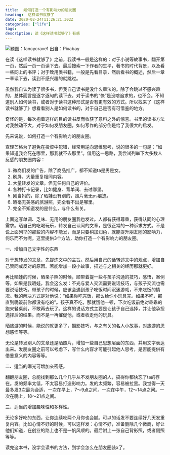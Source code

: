 ```yaml
---
title:  如何打造一个有影响力的朋友圈
heading:  这样读书就够了
date: 2020-02-24T11:26:21.302Z
categories: ["life"]
tags: 
description: 读《这样读书就够了》有感
---
```


![题图：fancycrave1 出自：Pixabay ](https://gitee.com/smile365/blogimg/raw/master/sxy91/1582626785145.png)


在读《这样读书就够了》之前，我读书一般是这样的：对于小说等故事书，翻开第一页，然后一页一页读下去。最后搜索一下作者的生平，著书的时代背景，以及看一些网上的书评；对于致用类书籍，一般是先看目录，然后看书的概述，然后一章一章读下去，读到不感兴趣的就跳过。

虽然我自认为读了很多书，但我自己读书是没什么章法的。除了会跳过不感兴趣的，总体而言是逐字逐句的读下去。对于读书的“快”是没啥追求的，也不会。不知道别人如何读书，或者对于读书这种形式是否有更有效的方式。所以找来了《这样读书就够了》想看看别人是如何读书的，对于自己是否有可借鉴的地方。

奇怪的是，每次抱着这样的目的读书反而收获了意料之外的惊喜。书里的读书方法对我触动不大，对于如何发朋友圈，如何写作的部分倒是给了我很大的启发。

先来说说，如何打造一个有影响力的朋友圈。

查理芒格为了避免在投资中犯错，经常用逆向思维思考，说的很多的一句是：“如果知道我会死在哪里，那我就不去那里”。借用这一思路，我尝试列举下大多数人反感的朋友圈内容：

 1. 微商们发的广告，除了商品推广，都不知道ta是男是女。
 2. 刷屏，大量重复相同内容。
 3. 大量转发的文章，但无任何自己的评价。
 4. 各种打卡记录，比如健身、背单词、去过哪里。
 5. 刚当妈的，除了晒娃没有别的，照片毫无ps痕迹。
 6. 晒毫无美感的旅游照，完全看不出是哪里。
 7. 完全不知道发的是什么，与什么有关。

上面这写单调、乏味、无用的朋友圈我也发过。人都有获得尊重，获得认同的心理需求。晒自己的吃喝玩乐，转发自己认同的文章，是很正常的一种诉求方式。不是说上面列举的那些的内容不能发，而是只要稍加润色，就能提升朋友圈的影响力，何乐而不为呢。这里提供3个方法，助你打造一个有影响力的朋友圈。


一、增加自己文字性的东西

对于想转发的文章，先提炼文中的主旨。然后用自己的话转述文中的观点，增加自己赞同或反对的原因。若能增加一段小故事，描述与之相关的经历那就更好。

再比晒娃的时候，晒亲子照的时候，顺带着提一些与孩子沟通的技巧，感悟，案例等，如果是我晒娃，我会这么发：不光与爱人交流需要说话技巧，与孩子交流也需要说话技巧。带孩子的时候，应该会遇到孩子吃饭时间沉迷游戏，不来吃饭的情况。我的解决方式是对他说：“如果你吃完饭，那么给你小玩具完。如果不吃，那直到晚饭前你都没有吃的”。孩子真不吃，那就饿他一顿，下次吃饭前绝对乖乖的跑来餐桌前，不敢再去玩了。这样的说话方式主要是让孩子自己选择，并让他承担选择后的结果。而不是一再催促他，或者收走他的玩具。

晒旅游的时候，能说的就更多了，摄影技巧，与之有关的名人小故事，对旅游的思想感悟等等。

无论是转发别人的文章还是晒照片，增加一些自己思想层面的东西，并用文字表达出来。发朋友圈之前可以考虑下，写什么内容才可能引起他人思考，是否能提供有借鉴意义的内容等等。



二、适当的曝光可增加亲密感。

翻翻朋友圈，总能找到那么几个几乎从不发朋友圈的人，搞得你都快忘了ta的存在。发的频率太低，不太容易打造影响力。发的太频繁，容易被拉黑。我觉得一天最多发3次最为合适，一次在早上，7～9点之间。一次在中午，12～14点之间。一次在晚上，18～21点之间。


三、适当的增加趣味性和多样性。

无论多好吃的东西，让你连续吃两个月你也会腻。可以的话发不要连续好几天发重复内容。比如心情不好的时候，可以这样发：心情不好，准备删除几个微商，好让他们知道，在创业的路上也不是一帆风顺的。最后附上一张自己背影照，或者侧照等等。


读完这本书，没学会读书的方法，到学会怎么在朋友圈装x了。